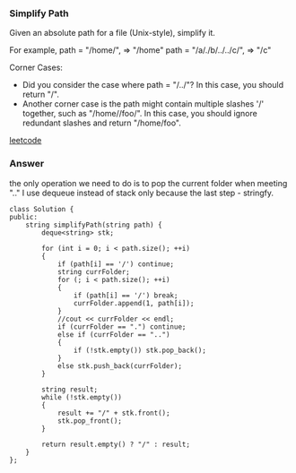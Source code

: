 ### Simplify Path
Given an absolute path for a file (Unix-style), simplify it.

For example,
path = "/home/", => "/home"
path = "/a/./b/../../c/", => "/c"

Corner Cases:
* Did you consider the case where path = "/../"?
In this case, you should return "/".
* Another corner case is the path might contain multiple slashes '/' together, such as "/home//foo/".
In this case, you should ignore redundant slashes and return "/home/foo".

[leetcode](https://leetcode.com/problems/simplify-path/description/)

### Answer
the only operation we need to do is to pop the current folder when meeting ".."
I use dequeue instead of stack only because the last step - stringfy. 

	class Solution {
	public:
	    string simplifyPath(string path) {
	        deque<string> stk;
	        
	        for (int i = 0; i < path.size(); ++i)
	        {
	            if (path[i] == '/') continue;
	            string currFolder;
	            for (; i < path.size(); ++i)
	            {
	                if (path[i] == '/') break;
	                currFolder.append(1, path[i]);
	            }
	            //cout << currFolder << endl;
	            if (currFolder == ".") continue;
	            else if (currFolder == "..")
	            {
	                if (!stk.empty()) stk.pop_back();
	            }
	            else stk.push_back(currFolder);
	        }
	        
	        string result;
	        while (!stk.empty())
	        {
	            result += "/" + stk.front();
	            stk.pop_front();
	        }
	        
	        return result.empty() ? "/" : result;
	    }
	}; 